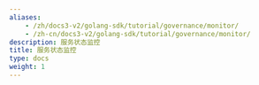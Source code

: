```yaml
---
aliases:
    - /zh/docs3-v2/golang-sdk/tutorial/governance/monitor/
    - /zh-cn/docs3-v2/golang-sdk/tutorial/governance/monitor/
description: 服务状态监控
title: 服务状态监控
type: docs
weight: 1
---
```

